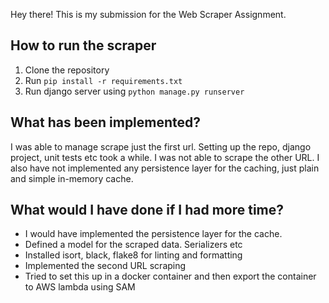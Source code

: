 Hey there! This is my submission for the Web Scraper Assignment.

## How to run the scraper
1. Clone the repository
2. Run `pip install -r requirements.txt`
3. Run django server using `python manage.py runserver`

## What has been implemented?
I was able to manage scrape just the first url. 
Setting up the repo, django project, unit tests etc took a while.
I was not able to scrape the other URL. I also have not implemented any persistence layer for the caching, 
just plain and simple in-memory cache.

## What would I have done if I had more time?
- I would have implemented the persistence layer for the cache.
- Defined a model for the scraped data. Serializers etc
- Installed isort, black, flake8 for linting and formatting
- Implemented the second URL scraping
- Tried to set this up in a docker container and then export the container to AWS lambda using SAM
